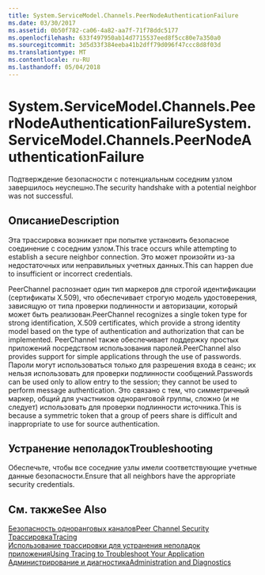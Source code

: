 ```yaml
---
title: System.ServiceModel.Channels.PeerNodeAuthenticationFailure
ms.date: 03/30/2017
ms.assetid: 0b50f782-ca06-4a82-aa7f-71f78ddc5177
ms.openlocfilehash: 633f497950ab14d7715537eed8f5cc80e7a350a0
ms.sourcegitcommit: 3d5d33f384eeba41b2dff79d096f47ccc8d8f03d
ms.translationtype: MT
ms.contentlocale: ru-RU
ms.lasthandoff: 05/04/2018
---
```

# <a name="systemservicemodelchannelspeernodeauthenticationfailure"></a><span data-ttu-id="69321-102">System.ServiceModel.Channels.PeerNodeAuthenticationFailure</span><span class="sxs-lookup"><span data-stu-id="69321-102">System.ServiceModel.Channels.PeerNodeAuthenticationFailure</span></span>
<span data-ttu-id="69321-103">Подтверждение безопасности с потенциальным соседним узлом завершилось неуспешно.</span><span class="sxs-lookup"><span data-stu-id="69321-103">The security handshake with a potential neighbor was not successful.</span></span>  
  
## <a name="description"></a><span data-ttu-id="69321-104">Описание</span><span class="sxs-lookup"><span data-stu-id="69321-104">Description</span></span>  
 <span data-ttu-id="69321-105">Эта трассировка возникает при попытке установить безопасное соединение с соседним узлом.</span><span class="sxs-lookup"><span data-stu-id="69321-105">This trace occurs while attempting to establish a secure neighbor connection.</span></span> <span data-ttu-id="69321-106">Это может произойти из-за недостаточных или неправильных учетных данных.</span><span class="sxs-lookup"><span data-stu-id="69321-106">This can happen due to insufficient or incorrect credentials.</span></span>  
  
 <span data-ttu-id="69321-107">PeerChannel распознает один тип маркеров для строгой идентификации (сертификаты X.509), что обеспечивает строгую модель удостоверения, зависящую от типа проверки подлинности и авторизации, который может быть реализован.</span><span class="sxs-lookup"><span data-stu-id="69321-107">PeerChannel recognizes a single token type for strong identification, X.509 certificates, which provide a strong identity model based on the type of authentication and authorization that can be implemented.</span></span> <span data-ttu-id="69321-108">PeerChannel также обеспечивает поддержку простых приложений посредством использования паролей.</span><span class="sxs-lookup"><span data-stu-id="69321-108">PeerChannel also provides support for simple applications through the use of passwords.</span></span> <span data-ttu-id="69321-109">Пароли могут использоваться только для разрешения входа в сеанс; их нельзя использовать для проверки подлинности сообщений.</span><span class="sxs-lookup"><span data-stu-id="69321-109">Passwords can be used only to allow entry to the session; they cannot be used to perform message authentication.</span></span> <span data-ttu-id="69321-110">Это связано с тем, что симметричный маркер, общий для участников одноранговой группы, сложно (и не следует) использовать для проверки подлинности источника.</span><span class="sxs-lookup"><span data-stu-id="69321-110">This is because a symmetric token that a group of peers share is difficult and inappropriate to use for source authentication.</span></span>  
  
## <a name="troubleshooting"></a><span data-ttu-id="69321-111">Устранение неполадок</span><span class="sxs-lookup"><span data-stu-id="69321-111">Troubleshooting</span></span>  
 <span data-ttu-id="69321-112">Обеспечьте, чтобы все соседние узлы имели соответствующие учетные данные безопасности.</span><span class="sxs-lookup"><span data-stu-id="69321-112">Ensure that all neighbors have the appropriate security credentials.</span></span>  
  
## <a name="see-also"></a><span data-ttu-id="69321-113">См. также</span><span class="sxs-lookup"><span data-stu-id="69321-113">See Also</span></span>  
 [<span data-ttu-id="69321-114">Безопасность одноранговых каналов</span><span class="sxs-lookup"><span data-stu-id="69321-114">Peer Channel Security</span></span>](../../../../../docs/framework/wcf/feature-details/peer-channel-security.md)  
 [<span data-ttu-id="69321-115">Трассировка</span><span class="sxs-lookup"><span data-stu-id="69321-115">Tracing</span></span>](../../../../../docs/framework/wcf/diagnostics/tracing/index.md)  
 [<span data-ttu-id="69321-116">Использование трассировки для устранения неполадок приложения</span><span class="sxs-lookup"><span data-stu-id="69321-116">Using Tracing to Troubleshoot Your Application</span></span>](../../../../../docs/framework/wcf/diagnostics/tracing/using-tracing-to-troubleshoot-your-application.md)  
 [<span data-ttu-id="69321-117">Администрирование и диагностика</span><span class="sxs-lookup"><span data-stu-id="69321-117">Administration and Diagnostics</span></span>](../../../../../docs/framework/wcf/diagnostics/index.md)
